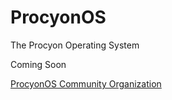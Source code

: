 # ProcyonOS
The Procyon Operating System

Coming Soon

[ProcyonOS Community Organization](https://github.com/ProcyonOS)
